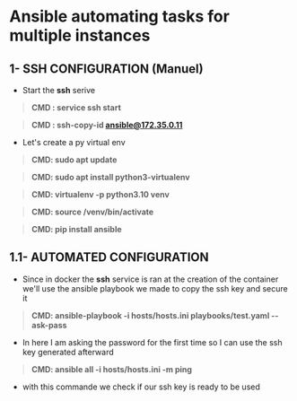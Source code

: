 # Ansible automating tasks for multiple instances

## 1- SSH CONFIGURATION (Manuel)
- Start the **ssh** serive
> **CMD : service ssh start** 

> **CMD : ssh-copy-id ansible@172.35.0.11**
- Let's create a py virtual env
> **CMD: sudo apt update**

> **CMD: sudo apt install python3-virtualenv**

> **CMD: virtualenv -p python3.10 venv**

> **CMD: source /venv/bin/activate**

> **CMD: pip install ansible**
## 1.1- AUTOMATED CONFIGURATION 
- Since in docker the **ssh** service is ran at the creation of the container we'll use the ansible playbook we made to copy the ssh key and secure it
> **CMD: ansible-playbook -i hosts/hosts.ini playbooks/test.yaml --ask-pass**
- In here I am asking the password for the first time so I can use the ssh key generated afterward
> **CMD: ansible all -i hosts/hosts.ini -m ping**
- with this commande we check if our ssh key is ready to be used 
 